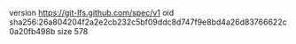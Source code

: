 version https://git-lfs.github.com/spec/v1
oid sha256:26a804204f2a2e2cb232c5bf09ddc8d747f9e8bd4a26d83766622c0a20fb498b
size 578
